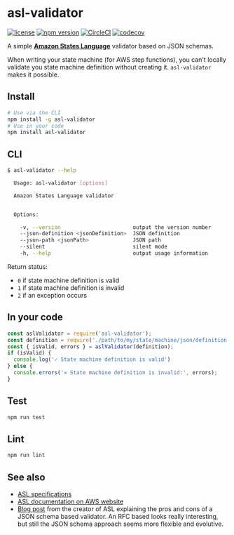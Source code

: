 # asl-validator

[![license](https://img.shields.io/badge/License-Apache%202.0-blue.svg)](https://github.com/airware/asl-validator/blob/master/LICENSE)
[![npm version](https://badge.fury.io/js/asl-validator.svg)](https://badge.fury.io/js/asl-validator)
[![CircleCI](https://circleci.com/gh/airware/asl-validator/tree/master.svg?style=shield&circle-token=cbc6b9369907c4854a5881d486c244ddcc1b1f55)](https://circleci.com/gh/airware/asl-validator/tree/master)
[![codecov](https://codecov.io/gh/airware/asl-validator/branch/master/graph/badge.svg)](https://codecov.io/gh/airware/asl-validator)


A simple [**Amazon States Language**](https://states-language.net/spec.html) validator based on JSON schemas.

When writing your state machine (for AWS step functions), you can't locally validate you state machine definition without creating it. `asl-validator` makes it possible.

## Install
```bash
# Use via the CLI
npm install -g asl-validator
# Use in your code
npm install asl-validator
```

## CLI
```bash
$ asl-validator --help

  Usage: asl-validator [options]

  Amazon States Language validator


  Options:

    -v, --version                       output the version number
    --json-definition <jsonDefinition>  JSON definition
    --json-path <jsonPath>              JSON path
    --silent                            silent mode
    -h, --help                          output usage information
```
Return status:
- `0` if state machine definition is valid
- `1` if state machine definition is invalid
- `2` if an exception occurs

## In your code
```javascript
const aslValidator = require('asl-validator');
const definition = require('./path/to/my/state/machine/json/definition');
const { isValid, errors } = aslValidator(definition);
if (isValid) {
  console.log('✓ State machine definition is valid')
} else {
  console.errors('✕ State machine definition is invalid:', errors);
}
```

## Test
```bash
npm run test
```

## Lint
```bash
npm run lint
```

## See also
- [ASL specifications](https://states-language.net/spec.html)
- [ASL documentation on AWS website](http://docs.aws.amazon.com/step-functions/latest/dg/concepts-amazon-states-language.html)
- [Blog post](https://www.tbray.org/ongoing/When/201x/2016/12/01/J2119-Validator) from the creator of ASL explaining the pros and cons of a JSON schema based validator. An RFC based looks really interesting, but still the JSON schema approach seems more flexible and evolutive.
